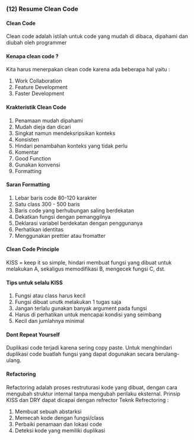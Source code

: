 ### (12) Resume Clean Code
#### Clean Code
Clean code adalah istilah untuk code yang mudah di dibaca, dipahami dan diubah oleh programmer 
#### Kenapa clean code ?
Kita harus menerpakan clean code karena ada beberapa hal yaitu :
1. Work Collaboration
2. Feature Development 
3. Faster Development

#### Krakteristik Clean Code 
1. Penamaan mudah dipahami
2. Mudah dieja dan dicari
3. Singkat namun mendeksripsikan konteks
4. Konsisten
5. Hindari penambahan konteks yang tidak perlu
6. Komentar
7. Good Function
8. Gunakan konvensi 
9. Formatting

#### Saran Formatting
1. Lebar baris code 80-120 karakter
2. Satu class 300 - 500 baris
3. Baris code yang berhubungan saling berdekatan
4. Dekatkan fungsi dengan pemanggilnya
5. Deklarasi variabel berdekatan dengan penggunanya
6. Perhatikan identitas
7. Menggunakan prettier atau fromatter

#### Clean Code Principle
KISS = keep it so simple, hindari membuat fungsi yang dibuat untuk melakukan A, sekaligus memodifikasi B, mengecek fungsi C, dst.

#### Tips untuk selalu KISS
1. Fungsi atau class harus kecil
2. Fungsi dibuat unutk melakukan 1 tugas saja
3. Jangan terlalu gunakan banyak argument pada fungsi
4. Harus di perhatikan untuk mencapai kondisi yang seimbang
5. Kecil dan jumlahnya minimal

#### Dont Repeat Yourself
Duplikasi code terjadi karena sering copy paste. Untuk menghindari duplikasi code buatlah fungsi yang dapat dogunakan secara berulang-ulang.

#### Refactoring
Refactoring adalah proses restruturasi kode yang dibuat, dengan cara mengubah struktur internal tanpa mengubah perilaku eksternal. Prinsip KISS dan DRY dapat dicapai dengan refrector
Teknk Refrectoring :
1. Membuat sebuah abstarksi 
2. Memecah kode dengan fungsi/class
3. Perbaiki penamaan dan lokasi code
4. Deteksi kode yang memiliki duplikasi
